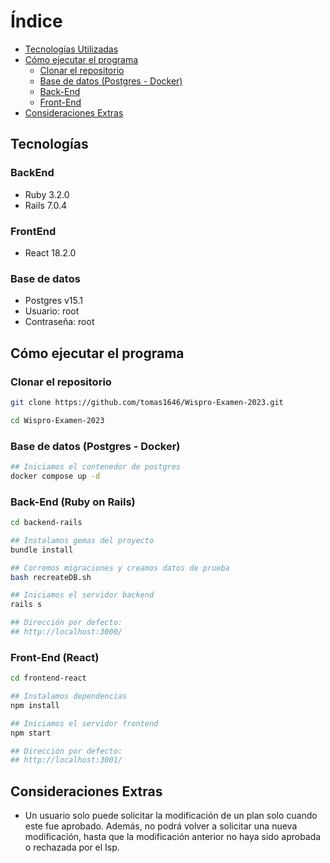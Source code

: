 # Índice

- [Tecnologías Utilizadas](#tecnologías)
- [Cómo ejecutar el programa](#cómo-ejecutar-el-programa)
  - [Clonar el repositorio](#clonar-el-repositorio)
  - [Base de datos (Postgres - Docker)](#base-de-datos-postgres---docker)
  - [Back-End](#back-end-ruby-on-rails)
  - [Front-End](#front-end-react)
- [Consideraciones Extras](#consideraciones-extras)

## Tecnologías

### BackEnd

- Ruby 3.2.0
- Rails 7.0.4

### FrontEnd

- React 18.2.0

### Base de datos

- Postgres v15.1
- Usuario: root
- Contraseña: root

## Cómo ejecutar el programa

### Clonar el repositorio

```bash
git clone https://github.com/tomas1646/Wispro-Examen-2023.git

cd Wispro-Examen-2023
```

### Base de datos (Postgres - Docker)

```bash
## Iniciamos el contenedor de postgres
docker compose up -d
```

### Back-End (Ruby on Rails)

```bash
cd backend-rails

## Instalamos gemas del proyecto
bundle install

## Corremos migraciones y creamos datos de prueba
bash recreateDB.sh

## Iniciamos el servidor backend
rails s

## Dirección por defecto:
## http://localhost:3000/
```

### Front-End (React)

```bash
cd frontend-react

## Instalamos dependencias
npm install

## Iniciamos el servidor frontend
npm start

## Dirección por defecto:
## http://localhost:3001/
```

## Consideraciones Extras

- Un usuario solo puede solicitar la modificación de un plan solo cuando este fue aprobado. Además, no podrá volver a solicitar una nueva modificación, hasta que la modificación anterior no haya sido aprobada o rechazada por el Isp.
